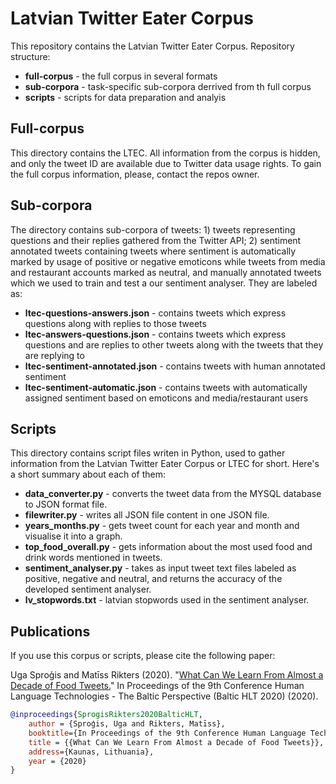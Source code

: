 # Latvian Twitter Eater Corpus

This repository contains the Latvian Twitter Eater Corpus.
Repository structure:
- **full-corpus** - the full corpus in several formats
- **sub-corpora** - task-specific sub-corpora derrived from th full corpus
- **scripts** - scripts for data preparation and analyis

Full-corpus
---------
This directory contains the LTEC. All information from the corpus is hidden, and only the tweet ID are available due to Twitter data usage
rights. To gain the full corpus information, please, contact the repos owner.

Sub-corpora
---------
The directory contains sub-corpora of tweets: 1) tweets representing questions and their replies gathered from the Twitter API; 2) sentiment annotated tweets containing tweets where sentiment is automatically marked by usage of positive or negative emoticons while tweets from media and restaurant accounts marked as neutral, and manually annotated tweets which we used to train and test a our sentiment analyser.
They are labeled as:
- **ltec-questions-answers.json** - contains tweets which express questions along with replies to those tweets
- **ltec-answers-questions.json** - contains tweets which express questions and are replies to other tweets along with the tweets that they are replying to
- **ltec-sentiment-annotated.json** - contains tweets with human annotated sentiment
- **ltec-sentiment-automatic.json** - contains tweets with automatically assigned sentiment based on emoticons and media/restaurant users


Scripts
---------
This directory contains script files writen in Python, used to gather information from the Latvian Twitter Eater Corpus or LTEC for short.
Here's a short summary about each of them:
- **data_converter.py** - converts the tweet data from the MYSQL database to JSON format file.
- **filewriter.py** - writes all JSON file content in one JSON file.
- **years_months.py** - gets tweet count for each year and month and visualise it into a graph.
- **top_food_overall.py** - gets information about the most used food and drink words mentioned in tweets.
- **sentiment_analyser.py** - takes as input tweet text files labeled as positive, negative and neutral, and returns the accuracy of the
developed sentiment analyser.
- **lv_stopwords.txt** - latvian stopwords used in the sentiment analyser.


Publications
---------

If you use this corpus or scripts, please cite the following paper:

Uga Sproģis and Matīss Rikters (2020). "[What Can We Learn From Almost a Decade of Food Tweets.](https://klc.vdu.lt/hlt/programme)" In Proceedings of the 9th Conference Human Language Technologies - The Baltic Perspective (Baltic HLT 2020) (2020).

```bibtex
@inproceedings{SprogisRikters2020BalticHLT,
	author = {Sproģis, Uga and Rikters, Matīss},
	booktitle={In Proceedings of the 9th Conference Human Language Technologies - The Baltic Perspective (Baltic HLT 2020)},
	title = {{What Can We Learn From Almost a Decade of Food Tweets}},
	address={Kaunas, Lithuania},
	year = {2020}
}
```
